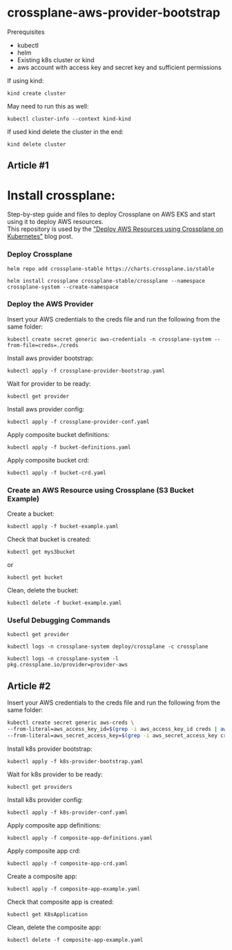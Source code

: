 # crossplane-aws-provider-bootstrap

Prerequisites
- kubectl
- helm
- Existing k8s cluster or kind
- aws account with access key and secret key and sufficient permissions

If using kind:

`kind create cluster`

May need to run this as well:

`kubectl cluster-info --context kind-kind`

If used kind delete the cluster in the end:

`kind delete cluster`

## Article #1

Install crossplane:
=======
Step-by-step guide and files to deploy Crossplane on AWS EKS and start using it to deploy AWS resources.  
This repository is used by the ["Deploy AWS Resources using Crossplane on Kubernetes"](https://www.meteorops.com/blog/deploy-aws-resources-using-crossplane-on-kubernetes) blog post.

### Deploy Crossplane

`helm repo add crossplane-stable https://charts.crossplane.io/stable`

`helm install crossplane crossplane-stable/crossplane --namespace crossplane-system --create-namespace`

### Deploy the AWS Provider

Insert your AWS credentials to the creds file and run the following from the same folder:

`kubectl create secret generic aws-credentials -n crossplane-system --from-file=creds=./creds`

Install aws provider bootstrap:

`kubectl apply -f crossplane-provider-bootstrap.yaml`

Wait for provider to be ready:

`kubectl get provider`

Install aws provider config:

`kubectl apply -f crossplane-provider-conf.yaml`

Apply composite bucket definitions:

`kubectl apply -f bucket-definitions.yaml`

Apply composite bucket crd:

`kubectl apply -f bucket-crd.yaml`

### Create an AWS Resource using Crossplane (S3 Bucket Example)

Create a bucket:

`kubectl apply -f bucket-example.yaml`

Check that bucket is created:

`kubectl get mys3bucket`

or

`kubectl get bucket`

Clean, delete the bucket:

`kubectl delete -f bucket-example.yaml`

### Useful Debugging Commands

`kubectl get provider`

`kubectl logs -n crossplane-system deploy/crossplane -c crossplane`

`kubectl logs -n crossplane-system -l pkg.crossplane.io/provider=provider-aws`

## Article #2

Insert your AWS credentials to the creds file and run the following from the same folder:

```bash
kubectl create secret generic aws-creds \
--from-literal=aws_access_key_id=$(grep -i aws_access_key_id creds | awk -F' = ' '{print $2}') \
--from-literal=aws_secret_access_key=$(grep -i aws_secret_access_key creds | awk -F' = ' '{print $2}')
```
Install k8s provider bootstrap:

`kubectl apply -f k8s-provider-bootstrap.yaml`

Wait for k8s provider to be ready:

`kubectl get providers`

Install k8s provider config:

`kubectl apply -f k8s-provider-conf.yaml`

Apply composite app definitions:

`kubectl apply -f composite-app-definitions.yaml`

Apply composite app crd:

`kubectl apply -f composite-app-crd.yaml`

Create a composite app:

`kubectl apply -f composite-app-example.yaml`

Check that composite app is created:

`kubectl get K8sApplication`

Clean, delete the composite app:

`kubectl delete -f composite-app-example.yaml`
